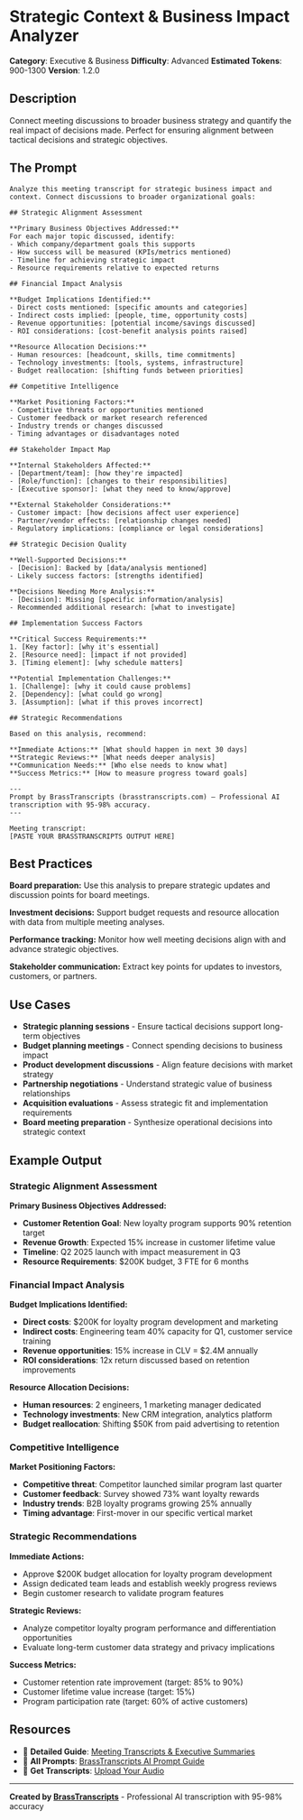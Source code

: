 # Strategic Context & Business Impact Analyzer

**Category**: Executive & Business
**Difficulty**: Advanced
**Estimated Tokens**: 900-1300
**Version**: 1.2.0

## Description

Connect meeting discussions to broader business strategy and quantify the real impact of decisions made. Perfect for ensuring alignment between tactical decisions and strategic objectives.

## The Prompt

```text
Analyze this meeting transcript for strategic business impact and context. Connect discussions to broader organizational goals:

## Strategic Alignment Assessment

**Primary Business Objectives Addressed:**
For each major topic discussed, identify:
- Which company/department goals this supports
- How success will be measured (KPIs/metrics mentioned)
- Timeline for achieving strategic impact
- Resource requirements relative to expected returns

## Financial Impact Analysis

**Budget Implications Identified:**
- Direct costs mentioned: [specific amounts and categories]
- Indirect costs implied: [people, time, opportunity costs]
- Revenue opportunities: [potential income/savings discussed]
- ROI considerations: [cost-benefit analysis points raised]

**Resource Allocation Decisions:**
- Human resources: [headcount, skills, time commitments]
- Technology investments: [tools, systems, infrastructure]
- Budget reallocation: [shifting funds between priorities]

## Competitive Intelligence

**Market Positioning Factors:**
- Competitive threats or opportunities mentioned
- Customer feedback or market research referenced
- Industry trends or changes discussed
- Timing advantages or disadvantages noted

## Stakeholder Impact Map

**Internal Stakeholders Affected:**
- [Department/team]: [how they're impacted]
- [Role/function]: [changes to their responsibilities]
- [Executive sponsor]: [what they need to know/approve]

**External Stakeholder Considerations:**
- Customer impact: [how decisions affect user experience]
- Partner/vendor effects: [relationship changes needed]
- Regulatory implications: [compliance or legal considerations]

## Strategic Decision Quality

**Well-Supported Decisions:**
- [Decision]: Backed by [data/analysis mentioned]
- Likely success factors: [strengths identified]

**Decisions Needing More Analysis:**
- [Decision]: Missing [specific information/analysis]
- Recommended additional research: [what to investigate]

## Implementation Success Factors

**Critical Success Requirements:**
1. [Key factor]: [why it's essential]
2. [Resource need]: [impact if not provided]
3. [Timing element]: [why schedule matters]

**Potential Implementation Challenges:**
1. [Challenge]: [why it could cause problems]
2. [Dependency]: [what could go wrong]
3. [Assumption]: [what if this proves incorrect]

## Strategic Recommendations

Based on this analysis, recommend:

**Immediate Actions:** [What should happen in next 30 days]
**Strategic Reviews:** [What needs deeper analysis]
**Communication Needs:** [Who else needs to know what]
**Success Metrics:** [How to measure progress toward goals]

---
Prompt by BrassTranscripts (brasstranscripts.com) – Professional AI transcription with 95-98% accuracy.
---

Meeting transcript:
[PASTE YOUR BRASSTRANSCRIPTS OUTPUT HERE]
```

## Best Practices

**Board preparation:** Use this analysis to prepare strategic updates and discussion points for board meetings.

**Investment decisions:** Support budget requests and resource allocation with data from multiple meeting analyses.

**Performance tracking:** Monitor how well meeting decisions align with and advance strategic objectives.

**Stakeholder communication:** Extract key points for updates to investors, customers, or partners.

## Use Cases

- **Strategic planning sessions** - Ensure tactical decisions support long-term objectives
- **Budget planning meetings** - Connect spending decisions to business impact
- **Product development discussions** - Align feature decisions with market strategy
- **Partnership negotiations** - Understand strategic value of business relationships
- **Acquisition evaluations** - Assess strategic fit and implementation requirements
- **Board meeting preparation** - Synthesize operational decisions into strategic context

## Example Output

### Strategic Alignment Assessment

**Primary Business Objectives Addressed:**
- **Customer Retention Goal**: New loyalty program supports 90% retention target
- **Revenue Growth**: Expected 15% increase in customer lifetime value
- **Timeline**: Q2 2025 launch with impact measurement in Q3
- **Resource Requirements**: $200K budget, 3 FTE for 6 months

### Financial Impact Analysis

**Budget Implications Identified:**
- **Direct costs**: $200K for loyalty program development and marketing
- **Indirect costs**: Engineering team 40% capacity for Q1, customer service training
- **Revenue opportunities**: 15% increase in CLV = $2.4M annually
- **ROI considerations**: 12x return discussed based on retention improvements

**Resource Allocation Decisions:**
- **Human resources**: 2 engineers, 1 marketing manager dedicated
- **Technology investments**: New CRM integration, analytics platform
- **Budget reallocation**: Shifting $50K from paid advertising to retention

### Competitive Intelligence

**Market Positioning Factors:**
- **Competitive threat**: Competitor launched similar program last quarter
- **Customer feedback**: Survey showed 73% want loyalty rewards
- **Industry trends**: B2B loyalty programs growing 25% annually
- **Timing advantage**: First-mover in our specific vertical market

### Strategic Recommendations

**Immediate Actions:**
- Approve $200K budget allocation for loyalty program development
- Assign dedicated team leads and establish weekly progress reviews
- Begin customer research to validate program features

**Strategic Reviews:**
- Analyze competitor loyalty program performance and differentiation opportunities
- Evaluate long-term customer data strategy and privacy implications

**Success Metrics:**
- Customer retention rate improvement (target: 85% to 90%)
- Customer lifetime value increase (target: 15%)
- Program participation rate (target: 60% of active customers)

## Resources

- 📖 **Detailed Guide**: [Meeting Transcripts & Executive Summaries](https://brasstranscripts.com/blog/meeting-transcripts-executive-summaries-ai-prompts#prompt-4-strategic-context--business-impact-analyzer)
- 🎯 **All Prompts**: [BrassTranscripts AI Prompt Guide](https://brasstranscripts.com/ai-prompt-guide)
- 🎤 **Get Transcripts**: [Upload Your Audio](https://brasstranscripts.com/upload)

---

**Created by [BrassTranscripts](https://brasstranscripts.com)** - Professional AI transcription with 95-98% accuracy
